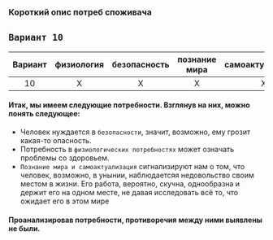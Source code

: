 ### Короткий опис потреб споживача
##    `Вариант 10`
|  Вариант   | физиология | безопасность | познание мира | самоактуализация |
|:----------:|:----------:|:------------:|:-------------:|:----------------:|
|     10     |     X      |      X       |      X        |       X          |

#### Итак, мы имеем следующие потребности. Взглянув на них, можно понять следующее:

* Человек нуждается в `безопасности`, значит, возможно, ему грозит какая-то опасность.
* Потребность в `физиологических потребностях` может означать проблемы со здоровьем.
* `Познание мира и самоактуализация` сигнализируют нам о том, что человек, возможно,
в унынии, наблюдаетсяя недовольство своим местом в жизни. Его работа, вероятно, скучна, 
однообразна и держит его на одном месте, не давая исследовать всё то, что ожидает его в этом мире

#### Проанализировав потребности, противоречия между ними выявлены не были.
